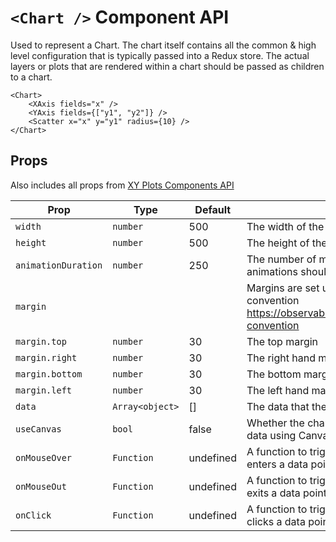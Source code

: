 # `<Chart />` Component API

Used to represent a Chart. The chart itself contains all the common & high level configuration that is typically passed into a Redux store. The actual layers or plots that are rendered within a chart should be passed as children to a chart.

```
<Chart>
    <XAxis fields="x" />
    <YAxis fields={["y1", "y2"]} />
    <Scatter x="x" y="y1" radius={10} />
</Chart>
```

## Props

Also includes all props from [XY Plots Components API](XYPlots.md)

| Prop                | Type            | Default   | Note                                                                                      |
| ------------------- | --------------- | --------- | ----------------------------------------------------------------------------------------- |
| `width`             | `number`        | 500       | The width of the chart                                                                    |
| `height`            | `number`        | 500       | The height of the chart                                                                   |
| `animationDuration` | `number`        | 250       | The number of mili-seconds that animations should run for                                 |
| `margin`            |                 |           | Margins are set using d3-margin convention https://observablehq.com/@d3/margin-convention |
| `margin.top`        | `number`        | 30        | The top margin                                                                            |
| `margin.right`      | `number`        | 30        | The right hand margin                                                                     |
| `margin.bottom`     | `number`        | 30        | The bottom margin                                                                         |
| `margin.left`       | `number`        | 30        | The left hand margin                                                                      |
| `data`              | `Array<object>` | []        | The data that the chart uses                                                              |
| `useCanvas`         | `bool`          | false     | Whether the chart should render the data using Canvas instead of SVG.                     |
| `onMouseOver`       | `Function`      | undefined | A function to trigger when the mouse enters a data point.                                 |
| `onMouseOut`        | `Function`      | undefined | A function to trigger when the mouse exits a data point.                                  |
| `onClick`           | `Function`      | undefined | A function to trigger when the mouse clicks a data point.                                 |
